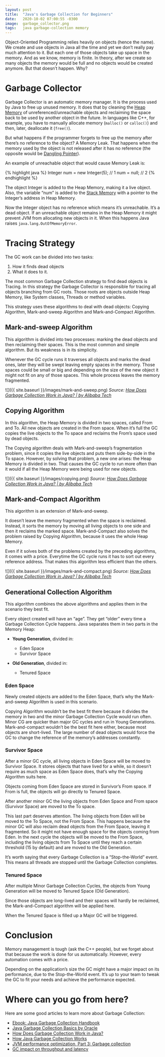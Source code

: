 ```yaml
---
layout: post
title:  "Java's Garbage Collection for Beginners"
date:   2020-10-02 07:00:55 -0300
image:  garbage_collector.png
tags:   java garbage-collection memory
---
```

Object-Oriented Programming relies heavily on objects (hence the name). We create and use objects in Java all the time and yet we don’t really pay much attention to it. But each one of those objects take up space in the memory. And as we know, memory is finite.
In theory, after we create so many objects the memory would be full and no objects would be created anymore. But that doesn’t happen. Why?

# Garbage Collector

Garbage Collector is an automatic memory manager. It is the process used by Java to free up unused memory. It does that by cleaning the [Heap Memory](https://stackoverflow.com/a/2308762/5491371) of unreferenced/unreachable objects and reclaiming the space back to be used by another object in the future.
In languages like C++, for example, you have to manually allocate memory (`malloc()` or `calloc()`) and then, later, deallocate it (`free()`). 

But what happens if the programmer forgets to free up the memory after there’s no reference to the object? A Memory Leak. That happens when the memory used by the object is not released after it has no reference (the opposite would be [Dangling Pointer](https://en.wikipedia.org/wiki/Dangling_pointer)).

An example of unreachable object that would cause Memory Leak is:

{% highlight java %}
Integer num = new Integer(5); // 1
num = null; // 2
{% endhighlight %}

The object Integer is added to the Heap Memory, making it a live object. Also, the variable “num” is added to the [Stack Memory](https://www.baeldung.com/java-stack-heap#stack-memory-in-java) with a pointer to the Integer’s address in Heap Memory.

Now the Integer object has no reference which means it’s unreachable. It’s a dead object.
	If an unreachable object remains in the Heap Memory it might prevent JVM from allocating new objects in it. When this happens Java raises `java.lang.OutOfMemoryError`.

# Tracing Strategy
The GC work can be divided into two tasks: 
1. How it finds dead objects
2. What it does to it.

The most common Garbage Collection strategy to find dead objects is Tracing. In this strategy the Garbage Collector is responsible for tracing all objects branching from GC roots. Those roots are objects outside Heap Memory, like System classes, Threads or method variables.

This strategy uses these algorithms to deal with dead objects: Copying Algorithm, Mark-and-sweep Algorithm and Mark-and-Compact Algorithm.

## Mark-and-sweep Algorithm
This algorithm is divided into two processes: marking the dead objects and then reclaiming their spaces.
This is the most common and simple algorithm. But its weakness is in its simplicity. 

Whenever the GC cycle runs it traverses all objects and marks the dead ones, later they will be swept leaving empty spaces in the memory. Those spaces could be small or big and depending on the size of the new object it might not fit on any of those spaces. This whole process leaves the memory fragmented.

![]({{ site.baseurl }}/images/mark-and-sweep.png)
*Source: [How Does Garbage Collection Work in Java? | by Alibaba Tech](https://medium.com/@alitech_2017/how-does-garbage-collection-work-in-java-cf4e31343e43)*

## Copying Algorithm

In this algorithm, the Heap Memory is divided in two spaces, called From and To. All new objects are created in the From space. When it’s full the GC copies the live objects to the To space and reclaims the From’s space used by dead objects.

The Copying algorithm deals with Mark-and-sweep’s fragmentation problem, since it copies the live objects and puts them side-by-side in the To space.
However, by solving that problem, a new one arises: the Heap Memory is divided in two. That causes the GC cycle to run more often than it would if all the Heap Memory were being used for new objects.

![]({{ site.baseurl }}/images/copying.png)
*Source: [How Does Garbage Collection Work in Java? | by Alibaba Tech](https://medium.com/@alitech_2017/how-does-garbage-collection-work-in-java-cf4e31343e43)*

## Mark-and-Compact Algorithm
This algorithm is an extension of Mark-and-sweep. 

It doesn’t leave the memory fragmented when the space is reclaimed. Instead, it sorts the memory by moving all living objects to one side and then it reclaims the marked space. Mark-and-Compact also solves the problem raised by Copying Algorithm, because it uses the whole Heap Memory.

Even if it solves both of the problems created by the preceding algorithms, it comes with a price. Everytime the GC cycle runs it has to sort out every reference address. That makes this algorithm less efficient than the others.

![]({{ site.baseurl }}/images/mark-and-compact.png)
*Source: [How Does Garbage Collection Work in Java? | by Alibaba Tech](https://medium.com/@alitech_2017/how-does-garbage-collection-work-in-java-cf4e31343e43)*

## Generational Collection Algorithm

This algorithm combines the above algorithms and applies them in the scenario they best fit.

Every object created will have an “age”. They get “older” every time a Garbage Collection Cycle happens. Java separates them in two parts in the Memory Heap:

* **Young Generation**, divided in:
    * Eden Space
    * Survivor Space

* **Old Generation**, divided in:
    * Tenured Space

### Eden Space

Newly created objects are added to the Eden Space, that’s why the Mark-and-sweep Algorithm is used in this scenario. 

Copying Algorithm wouldn’t be the best fit there because it divides the memory in two and the minor Garbage Collection Cycle would run often. Minor CG are quicker than major GC cycles and run in Young Generations. Mark-and-compact wouldn’t be the best fit here either, because most objects are short-lived. The large number of dead objects would force the GC to change the reference of the memory’s addresses constantly.

### Survivor Space

After a minor GC cycle, all living objects in Eden Space will be moved to  Survivor Space. It stores objects that have lived for a while, so it doesn’t require as much space as Eden Space does, that’s why the Copying Algorithm suits here.

Objects coming from Eden Space are stored in Survivor’s From space. If From is full, the objects will go directly to Tenured Space.

After another minor GC the living objects from Eden Space and From space (Survivor Space) are moved to the To space.

This last part deserves attention. The living objects from Eden will be moved to the To Space, not the From Space. This happens because the minor GC will also reclaim dead objects from the From Space, leaving it fragmented. So it might not have enough space for the objects coming from Eden. In the next cycle the objects will be moved to the From Space, including the living objects from To Space until they reach a certain threshold (15 by default) and are moved to the Old Generation.

It’s worth saying that every Garbage Collection is a “Stop-the-World” event. This means all threads are stopped until the Garbage Collection completes.

### Tenured Space
After multiple Minor Garbage Collection Cycles, the objects from Young Generation will be moved to Tenured Space (Old Generation).

Since those objects are long-lived and their spaces will hardly be reclaimed, the Mark-and-Compact algorithm will be applied here. 

When the Tenured Space is filled up a Major GC will be triggered.

# Conclusion
Memory management is tough (ask the C++ people), but we forget about that because the work is done for us automatically. However, every automation comes with a price.

Depending on the application’s size the GC might have a major impact on its performance, due to the Stop-the-World event. It’s up to your team to tweak the GC to fit your needs and achieve the performance expected.

# Where can you go from here?
Here are some good articles to learn more about Garbage Collection:
* [Ebook: Java Garbage Collection Handbook](https://plumbr.io/landing/handbook-java-garbage-collection)
* [Java Garbage Collection Basics by Oracle](https://www.oracle.com/webfolder/technetwork/tutorials/obe/java/gc01/index.html)
* [How Does Garbage Collection Work in Java?](https://medium.com/@alitech_2017/how-does-garbage-collection-work-in-java-cf4e31343e43)
* [How Java Garbage Collection Works](https://www.dynatrace.com/resources/ebooks/javabook/how-garbage-collection-works/)
* [JVM performance optimization, Part 3: Garbage collection](https://www.infoworld.com/article/2078645/jvm-performance-optimization-part-3-garbage-collection.html)
* [GC impact on throughput and latency](https://plumbr.io/blog/garbage-collection/gc-impact-on-throughput-and-latency)
